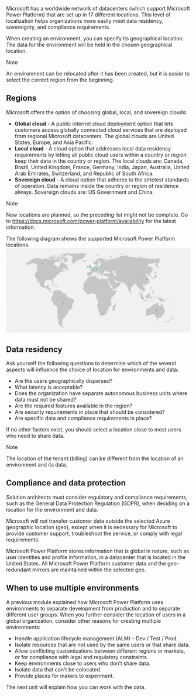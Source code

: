 Microsoft has a worldwide network of datacenters (which support Microsoft Power Platform) that are set up in 17 different locations. This level of localization helps organizations more easily meet data residency, sovereignty, and compliance requirements.

When creating an environment, you can specify its geographical location. The data for the environment will be held in the chosen geographical location.

> [!NOTE]
> An environment can be relocated after it has been created, but it is easier to select the correct region from the beginning.

## Regions

Microsoft offers the option of choosing global, local, and sovereign clouds:

- **Global cloud** - A public internet cloud deployment option that lets customers access globally connected cloud services that are deployed from regional Microsoft datacenters. The global clouds are United States, Europe, and Asia Pacific.
- **Local cloud** - A cloud option that addresses local data residency requirements by letting all public cloud users within a country or region keep their data in the country or region. The local clouds are: Canada, Brazil, United Kingdom, France, Germany, India, Japan, Australia, United Arab Emirates, Switzerland, and Republic of South Africa.
- **Sovereign cloud** - A cloud option that adheres to the strictest standards of operation. Data remains inside the country or region of residence always. Sovereign clouds are: US Government and China.

> [!NOTE]
> New locations are planned, so the preceding list might not be complete. Go to <https://docs.microsoft.com/power-platform/availability> for the latest information.

The following diagram shows the supported Microsoft Power Platform locations.
![Diagram representing supported Microsoft Power Platform locations.](../media/3-location.png)

## Data residency

Ask yourself the following questions to determine which of the several aspects will influence the choice of location for environments and data:

- Are the users geographically dispersed?
- What latency is acceptable?
- Does the organization have separate autonomous business units where data must not be shared?
- Are the required features available in the region?
- Are security requirements in place that should be considered?
- Are specific data and compliance requirements in place?

If no other factors exist, you should select a location close to most users who need to share data.

> [!NOTE]
> The location of the tenant (billing) can be different from the location of an environment and its data.

## Compliance and data protection

Solution architects must consider regulatory and compliance requirements, such as the General Data Protection Regulation (GDPR), when deciding on a location for the environment and data.

Microsoft will not transfer customer data outside the selected Azure geographic location (geo), except when it is necessary for Microsoft to provide customer support, troubleshoot the service, or comply with legal requirements.

Microsoft Power Platform stores information that is global in nature, such as user identities and profile information, in a datacenter that is located in the United States. All Microsoft Power Platform customer data and the geo-redundant mirrors are maintained within the selected geo.

## When to use multiple environments

A previous module explained how Microsoft Power Platform uses environments to separate development from production and to separate different user groups. When you further consider the location of users in a global organization, consider other reasons for creating multiple environments:

- Handle application lifecycle management (ALM) – Dev / Test / Prod.
- Isolate resources that are not used by the same users or that share data.
- Allow conflicting customizations between different regions or markets, or for compliance with legal and regulatory constraints.
- Keep environments close to users who don’t share data.
- Isolate data that can't be colocated.
- Provide places for makers to experiment.

The next unit will explain how you can work with the data.
